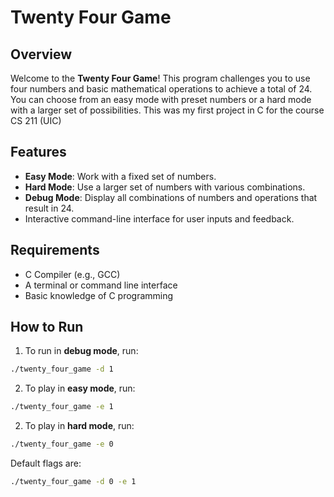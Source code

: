 # Twenty Four Game

## Overview

Welcome to the **Twenty Four Game**! This program challenges you to use four numbers and basic mathematical operations to achieve a total of 24. You can choose from an easy mode with preset numbers or a hard mode with a larger set of possibilities. This was my first project in C for the course CS 211 (UIC)

## Features

- **Easy Mode**: Work with a fixed set of numbers.
- **Hard Mode**: Use a larger set of numbers with various combinations.
- **Debug Mode**: Display all combinations of numbers and operations that result in 24.
- Interactive command-line interface for user inputs and feedback.

## Requirements

- C Compiler (e.g., GCC)
- A terminal or command line interface
- Basic knowledge of C programming

## How to Run
1. To run in **debug mode**, run:
```bash
./twenty_four_game -d 1
```

2. To play in **easy mode**, run:
```bash
./twenty_four_game -e 1
```

2. To play in **hard mode**, run:
```bash
./twenty_four_game -e 0
```

Default flags are:
```bash
./twenty_four_game -d 0 -e 1
```
